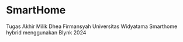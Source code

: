 # SmartHome
Tugas Akhir Milik Dhea Firmansyah 
Universitas Widyatama
Smarthome hybrid menggunakan Blynk
2024
